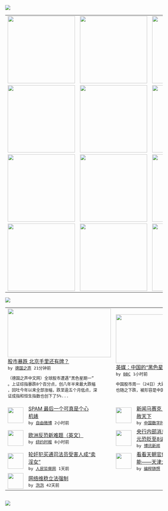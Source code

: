 

<a href="https://github.com/greatfire/z/raw/master/FreeBrowser.apk"><img src="https://raw.githubusercontent.com/greatfire/wiki/master/x/header.png" /></a><table><tr><td width="262" align="center" valign="center"><a href="https://github.com/greatfire/wiki/wiki/nyt" title="纽约时报中文网 国际纵览"><img src="https://raw.githubusercontent.com/greatfire/wiki/master/x/nyt_flag.png" width="215"/></a></td><td width="262" align="center" valign="center"><a href="https://github.com/greatfire/wiki/wiki/dw" title=""><img src="https://raw.githubusercontent.com/greatfire/wiki/master/x/dw_flag.png" width="215"/></a></td><td width="262" align="center" valign="center"><a href="https://github.com/greatfire/wiki/wiki/rmjd" title=""><img src="https://raw.githubusercontent.com/greatfire/wiki/master/x/rmjd_flag.png" width="215"/></a></td></tr><tr><td width="262" align="center" valign="center"><a href="https://github.com/paopaonetizen/website" title="泡泡 - 未经审查的互联网信息"><img src="https://raw.githubusercontent.com/greatfire/wiki/master/x/pp_flag.png" width="215"/></a></td><td width="262" align="center" valign="center"><a href="https://github.com/getlantern/mirror" title="以及自由微博和GreatFire.org官方中文论坛"><img src="https://raw.githubusercontent.com/greatfire/wiki/master/x/lantern_flag.png" width="215"/></a></td><td width="262" align="center" valign="center"><a href="https://github.com/cdtmirrors/m/" title=""><img src="https://raw.githubusercontent.com/greatfire/wiki/master/x/cdt_flag.png" width="215"/></a></td></tr><tr><td width="262" align="center" valign="center"><a href="https://github.com/program-think/blog" title="编程随想的博客"><img src="https://raw.githubusercontent.com/greatfire/wiki/master/x/pt_flag.png" width="215"/></a></td><td width="262" align="center" valign="center"><a href="https://github.com/greatfire/wiki/wiki/bbc" title=""><img src="https://raw.githubusercontent.com/greatfire/wiki/master/x/bbc_flag.png" width="215"/></a></td><td width="262" align="center" valign="center"><a href="https://github.com/freeweibo/s" title="自由微博 - 匿名和不受屏蔽的新浪微博搜索"><img src="https://raw.githubusercontent.com/greatfire/wiki/master/x/fw_flag.png" width="215"/></a></td></tr><tr><td width="262" align="center" valign="center"><a href="https://github.com/greatfire/wiki/wiki/google" title=""><img src="https://raw.githubusercontent.com/greatfire/wiki/master/x/google_flag.png" width="215"/></a></td><td width="262" align="center" valign="center"><a href="https://github.com/bxnews/boxun" title=""><img src="https://raw.githubusercontent.com/greatfire/wiki/master/x/bx_flag.png" width="215"/></a></td><td width="262" align="center" valign="center"><a href="https://github.com/greatfire/wiki/wiki/open-source" title="欢迎访问GreatFire.org开发者项目网站"><img src="https://raw.githubusercontent.com/greatfire/wiki/master/x/open-source_flag.png" width="215"/></a></td></tr></table><img src="https://raw.githubusercontent.com/greatfire/wiki/master/x/newsfeed text.png" /><table cols="4"><tr><td colspan="2" width="380"><a href="http://dw.com/p/1GKZ1?maca=chi-GK-text-greatfire-all-chinese-15625-xml-mrss"><img src="http://www.dw.com/image/0,,17927261_302,00.jpg" width="330" height="156"/></a></br><a href="http://dw.com/p/1GKZ1?maca=chi-GK-text-greatfire-all-chinese-15625-xml-mrss">股市暴跌 北京手里还有牌？</a></br><kbd> by <a href="http://dw.de">德国之声</a> 21分钟前 </kbd></br><pre>（德国之声中文网）全球股市遭遇“黑色星期一”<br/>。上证综指暴跌8个百分点，创八年半来最大跌幅<br/>，回吐今年以来全部涨幅，跌至逾五个月低点，深<br/>证成指和恒生指数也创下了5%...</pre></td><td colspan="2" width="380"><a href="http://www.bbc.com/zhongwen/simp/press_review/2015/08/150824_press_uk"><img src="http://ichef.bbci.co.uk/news/ws/106/amz/worldservice/live/assets/images/2015/08/24/150824103938_beijing_stocks__304x171_epa_nocredit.jpg" width="330" height="156"/></a></br><a href="http://www.bbc.com/zhongwen/simp/press_review/2015/08/150824_press_uk">英媒：中国的“黑色星期一”与同志假婚</a></br><kbd> by <a href="http://www.bbc.co.uk/zhongwen/simp">BBC</a> 1小时前 </kbd></br><pre>中国股市周一（24日）大跌，欧洲股市开市之后<br/>也随之下跌，被形容是中国的“黑色星期一”。</pre></td></tr><tr><td><img src="https://raw.githubusercontent.com/greatfire/wiki/master/x/fw_logo.png" width="50" height="50"/></td><td width="280"><a href="https://freeweibo.com/weibo/3879430076470998">SPAM 最后一个可真是个心<br/>机婊</a></br><kbd> by <a href="https://freeweibo.com/">自由微博</a> 2小时前 </kbd></td><td><img src="http://mmbiz.qpic.cn/mmbiz/nWibhjibibM9XibJTnf7TCib9XBf7Qzp65Yczf62EZkIcYo0mdVNibmMZstnJ7MS6UKTRH2nNF51xAYBMpj2k3SaTsKw/640?wx_fmt=jpeg&tp=webp&wxfrom=5&wx_lazy=1" width="50" height="50"/></td><td width="280"><a href="http://feedproxy.google.com/~r/chinadigitaltimes/bNAO/~3/6C1MCwjgdhM/">新闻马赛克 | 大大三年 大<br/>赦天下</a></br><kbd> by <a href="http://chinadigitaltimes.net/chinese/">中国数字时代</a> 2小时前 </kbd></td></tr><tr><td><img src="https://raw.githubusercontent.com/greatfire/wiki/master/x/nyt_logo.png" width="50" height="50"/></td><td width="280"><a href="https://dghiur1u8xlqa.cloudfront.net/world/20150824/cc24europe/">欧洲反恐新难题（英文）</a></br><kbd> by <a href="http://m.cn.nytimes.com/">纽约时报</a> 8小时前 </kbd></td><td><img src="https://raw.githubusercontent.com/greatfire/wiki/master/x/bx_logo.png" width="50" height="50"/></td><td width="280"><a href="http://www.boxun.com/news/gb/finance/2015/08/201508240223.shtml">央行内部消息：明年人民币兑美<br/>元恐贬至8请看博讯热点...</a></br><kbd> by <a href="http://www.boxun.com">博讯新闻</a> 1天前 </kbd></td></tr><tr><td><img src="https://raw.githubusercontent.com/greatfire/wiki/master/x/rmjd_logo.png" width="50" height="50"/></td><td width="280"><a href="http://www.rmjdw.com//fazhibobao/20150823/15156.html">轮奸犯买通司法员受害人成“卖<br/>淫女” </a></br><kbd> by <a href="http://www.rmjdw.com/">人民监督网</a> 1天前 </kbd></td><td><img src="http://lh4.googleusercontent.com/cM7oXzR8jGBaXB5zek9Z6Gf3zOe0QrvTkO3XCU7n6T8qXyNUTEJ41C6h7bw4m02ZOswdhO7Iv96udBlZf2ItSvKyXnPBViXn1TUH2gkcl1v5Q7fEXxkYCt5ME7BAMtV1wTLQhD4Niw" width="50" height="50"/></td><td width="280"><a href="http://feedproxy.google.com/~r/programthink/~3/21dSbtE1Ayk/2015-Tianjin-Explosions.html">看看天朝官僚系统多么低效和无<br/>能——天津大爆炸随想</a></br><kbd> by <a href="http://program-think.blogspot.com">编程随想</a> 4天前 </kbd></td></tr><tr><td><img src="http://pao-pao.net/sites/pao-pao.net/files/styles/base_adaptive/public/6523513689_baeec3c53c_z_0.jpg?itok=NM8cQ_d1" width="50" height="50"/></td><td width="280"><a href="https://pao-pao.net/article/593">网络维稳立法强制</a></br><kbd> by <a href="https://pao-pao.net">泡泡</a> 42天前 </kbd></td></table></br><a href="https://github.com/greatfire/z/raw/master/FreeBrowser.apk"><img src="https://raw.githubusercontent.com/greatfire/wiki/master/x/download app.png" /></a>